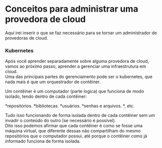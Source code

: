# Conceitos para administrar uma provedora de cloud
Aqui irei inserir o que se faz necessário para se tornar um administrador de provedoras de cloud.

### Kubernetes 

Após você aprender separadamente sobre alguma provedora de cloud, vamos ao próximo passo, aprender a gerenciar uma infraestrutura em cloud.  
Uma das principais partes do gerenciamento pode ser o kubernetes, que nada mais é que um orquestrador de contêiner.

Um contêiner é um computador (parte logica) que funciona de modo isolado, tendo dentro de cada contêiner:

*repositórios.
*bibliotecas.
*usuários.
*senhas e arquivos.
*, etc.

Tudo isso funcionando de forma isolada dentro de cada contêiner sem um invadir o conteúdo do outro (se necessário é possível).  
Dito isso podemos afirmar que cada contêiner é como se fosse uma máquina virtual, que diferente dessas não compartilham do mesmo repositórios que o computador possui,
até porque o contêiner como já informado funciona de forma isolada.